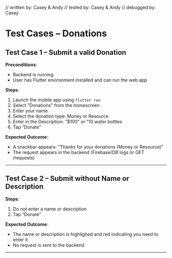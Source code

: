 // written by: Casey & Andy 
// tested by: Casey & Andy
// debugged by: Casey 

# Test Cases – Donations 

## Test Case 1 – Submit a valid Donation

**Preconditions**:

- Backend is running
- User has Flutter environment installed and can run the web app

**Steps**:

1. Launch the mobile app using `flutter run`
2. Select "Donations" from the homescreen
3. Enter your name 
4. Select the donation type: Money or Resource 
5. Enter in the Description: "$100" or "10 water bottles
6. Tap “Donate”

**Expected Outcome**:

- A snackbar appears: "Thanks for your donations (Money or Resource)"
- The request appears in the backend (Firebase/DB logs or GET /requests)

---

## Test Case 2 – Submit without Name or Description

**Steps**:

1. Do not enter a name or description 
2. Tap “Donate”

**Expected Outcome**:

- The name or description is highlighed and red indicating you need to enter it
- No request is sent to the backend

---

